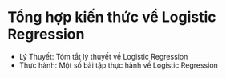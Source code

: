 # Tổng hợp kiến thức về Logistic Regression
- Lý Thuyết: Tóm tắt lý thuyết về Logistic Regression
- Thực hành: Một số bài tập thực hành về Logistic Regression